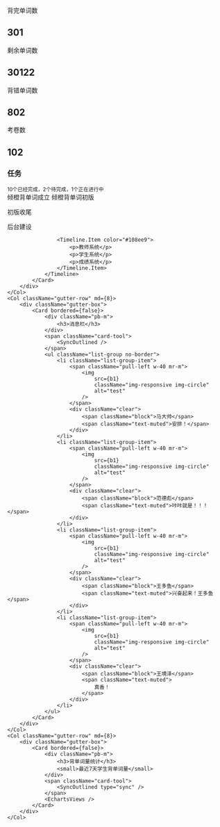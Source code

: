 <Row gutter={10}>
    <Col className="gutter-row" md={4}>
        <div className="gutter-box">
            <Card bordered={false}>
                <div className="clear y-center">
                    <div className="pull-left mr-m">
                        <HeartOutlined className="text-2x text-danger" />
                    </div>
                    <div className="clear">
                        <div className="text-muted">背完单词数</div>
                        <h2>301</h2>
                    </div>
                </div>
            </Card>
        </div>
        <div className="gutter-box">
            <Card bordered={false}>
                <div className="clear y-center">
                    <div className="pull-left mr-m">
                        <CloudOutlined type="cloud" className="text-2x" />
                    </div>
                    <div className="clear">
                        <div className="text-muted">剩余单词数</div>
                        <h2>30122</h2>
                    </div>
                </div>
            </Card>
        </div>
    </Col>
    <Col className="gutter-row" md={4}>
        <div className="gutter-box">
            <Card bordered={false}>
                <div className="clear y-center">
                    <div className="pull-left mr-m">
                        <SnippetsOutlined className="text-2x text-info" />
                    </div>
                    <div className="clear">
                        <div className="text-muted">背错单词数</div>
                        <h2>802</h2>
                    </div>
                </div>
            </Card>
        </div>
        <div className="gutter-box">
            <Card bordered={false}>
                <div className="clear y-center">
                    <div className="pull-left mr-m">
                        <MailOutlined className="text-2x text-success" />
                    </div>
                    <div className="clear">
                        <div className="text-muted">考卷数</div>
                        <h2>102</h2>
                    </div>
                </div>
            </Card>
        </div>
    </Col>
    <Col className="gutter-row" md={16}>
        <div className="gutter-box">
            <Card bordered={false} className={'no-padding'}>
                <EchartsProjects />
            </Card>
        </div>
    </Col>
</Row>
<Row gutter={10}>
    <Col className="gutter-row" md={8}>
        <div className="gutter-box">
            <Card bordered={false}>
                <div className="pb-m">
                    <h3>任务</h3>
                    <small>10个已经完成，2个待完成，1个正在进行中</small>
                </div>
                <span className="card-tool">
                    <SyncOutlined />
                </span>
                <Timeline>
                    <Timeline.Item color="green">倾橙背单词成立</Timeline.Item>
                    <Timeline.Item color="green">倾橙背单词初版</Timeline.Item>
                    <Timeline.Item color="red">
                        <p>初版收尾</p>
                        <p>后台建设</p>
                    </Timeline.Item>

                    <Timeline.Item color="#108ee9">
                        <p>教师系统</p>
                        <p>学生系统</p>
                        <p>成绩系统</p>
                    </Timeline.Item>
                </Timeline>
            </Card>
        </div>
    </Col>
    <Col className="gutter-row" md={8}>
        <div className="gutter-box">
            <Card bordered={false}>
                <div className="pb-m">
                    <h3>消息栏</h3>
                </div>
                <span className="card-tool">
                    <SyncOutlined />
                </span>
                <ul className="list-group no-border">
                    <li className="list-group-item">
                        <span className="pull-left w-40 mr-m">
                            <img
                                src={b1}
                                className="img-responsive img-circle"
                                alt="test"
                            />
                        </span>
                        <div className="clear">
                            <span className="block">马大帅</span>
                            <span className="text-muted">安排！</span>
                        </div>
                    </li>
                    <li className="list-group-item">
                        <span className="pull-left w-40 mr-m">
                            <img
                                src={b1}
                                className="img-responsive img-circle"
                                alt="test"
                            />
                        </span>
                        <div className="clear">
                            <span className="block">范德彪</span>
                            <span className="text-muted">咔咔就是！！！</span>
                        </div>
                    </li>
                    <li className="list-group-item">
                        <span className="pull-left w-40 mr-m">
                            <img
                                src={b1}
                                className="img-responsive img-circle"
                                alt="test"
                            />
                        </span>
                        <div className="clear">
                            <span className="block">王多鱼</span>
                            <span className="text-muted">兴奋起来！王多鱼</span>
                        </div>
                    </li>
                    <li className="list-group-item">
                        <span className="pull-left w-40 mr-m">
                            <img
                                src={b1}
                                className="img-responsive img-circle"
                                alt="test"
                            />
                        </span>
                        <div className="clear">
                            <span className="block">王境泽</span>
                            <span className="text-muted">
                                真香！
                            </span>
                        </div>
                    </li>
                </ul>
            </Card>
        </div>
    </Col>
    <Col className="gutter-row" md={8}>
        <div className="gutter-box">
            <Card bordered={false}>
                <div className="pb-m">
                    <h3>背单词量统计</h3>
                    <small>最近7天学生背单词量</small>
                </div>
                <span className="card-tool">
                    <SyncOutlined type="sync" />
                </span>
                <EchartsViews />
            </Card>
        </div>
    </Col>

</Row>
